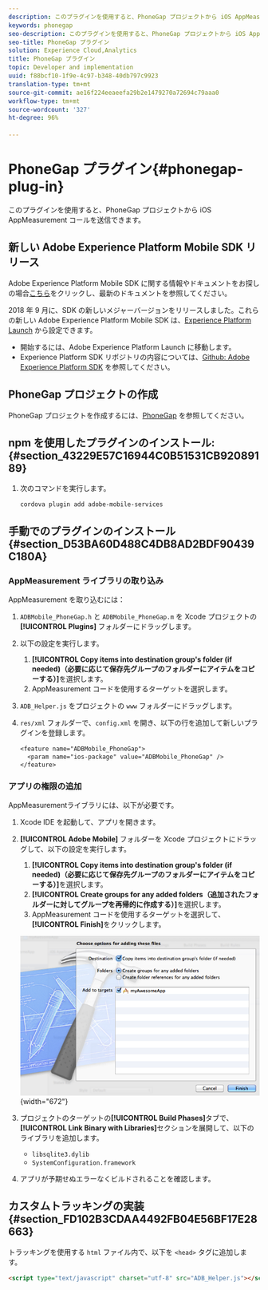 ```yaml
---
description: このプラグインを使用すると、PhoneGap プロジェクトから iOS AppMeasurement コールを送信できます。
keywords: phonegap
seo-description: このプラグインを使用すると、PhoneGap プロジェクトから iOS AppMeasurement コールを送信できます。
seo-title: PhoneGap プラグイン
solution: Experience Cloud,Analytics
title: PhoneGap プラグイン
topic: Developer and implementation
uuid: f88bcf10-1f9e-4c97-b348-40db797c9923
translation-type: tm+mt
source-git-commit: ae16f224eeaeefa29b2e1479270a72694c79aaa0
workflow-type: tm+mt
source-wordcount: '327'
ht-degree: 96%

---
```



# PhoneGap プラグイン{#phonegap-plug-in}

このプラグインを使用すると、PhoneGap プロジェクトから iOS AppMeasurement コールを送信できます。

## 新しい Adobe Experience Platform Mobile SDK リリース

Adobe Experience Platform Mobile SDK に関する情報やドキュメントをお探しの場合[こちら](https://aep-sdks.gitbook.io/docs/)をクリックし、最新のドキュメントを参照してください。

2018 年 9 月に、SDK の新しいメジャーバージョンをリリースしました。これらの新しい Adobe Experience Platform Mobile SDK は、[Experience Platform Launch](https://www.adobe.com/jp/experience-platform/launch.html) から設定できます。

* 開始するには、Adobe Experience Platform Launch に移動します。
* Experience Platform SDK リポジトリの内容については、[Github: Adobe Experience Platform SDK](https://github.com/Adobe-Marketing-Cloud/acp-sdks) を参照してください。


## PhoneGap プロジェクトの作成

PhoneGap プロジェクトを作成するには、[PhoneGap](https://helpx.adobe.com/jp/experience-manager/6-4/mobile/using/phonegap.html) を参照してください。

## npm を使用したプラグインのインストール: {#section_43229E57C16944C0B51531CB92089189}

1. 次のコマンドを実行します。

   ```
   cordova plugin add adobe-mobile-services
   ```

## 手動でのプラグインのインストール {#section_D53BA60D488C4DB8AD2BDF90439C180A}

### AppMeasurement ライブラリの取り込み

AppMeasurement を取り込むには：

1. `ADBMobile_PhoneGap.h` と `ADBMobile_PhoneGap.m` を Xcode プロジェクトの **[!UICONTROL Plugins]** フォルダーにドラッグします。
1. 以下の設定を実行します。

   1. **[!UICONTROL Copy items into destination group&#39;s folder (if needed)（必要に応じて保存先グループのフォルダーにアイテムをコピーする）]**&#x200B;を選択します。
   1. AppMeasurement コードを使用するターゲットを選択します。

1. `ADB_Helper.js` をプロジェクトの `www` フォルダーにドラッグします。
1. `res/xml` フォルダーで、`config.xml` を開き、以下の行を追加して新しいプラグインを登録します。

   ```
   <feature name="ADBMobile_PhoneGap"> 
     <param name="ios-package" value="ADBMobile_PhoneGap" /> 
   </feature>
   ```

### アプリの権限の追加

AppMeasurementライブラリには、以下が必要です。

1. Xcode IDE を起動して、アプリを開きます。
1. **[!UICONTROL Adobe Mobile]** フォルダーを Xcode プロジェクトにドラッグして、以下の設定を実行します。

   1. **[!UICONTROL Copy items into destination group&#39;s folder (if needed)（必要に応じて保存先グループのフォルダーにアイテムをコピーする）]**&#x200B;を選択します。
   1. **[!UICONTROL Create groups for any added folders（追加されたフォルダーに対してグループを再帰的に作成する）]**&#x200B;を選択します。
   1. AppMeasurement コードを使用するターゲットを選択して、**[!UICONTROL Finish]**&#x200B;をクリックします。

   ![](assets/xcode-settings.png){width=&quot;672&quot;}

1. プロジェクトのターゲットの&#x200B;**[!UICONTROL Build Phases]**&#x200B;タブで、**[!UICONTROL Link Binary with Libraries]**&#x200B;セクションを展開して、以下のライブラリを追加します。

   * `libsqlite3.dylib`
   * `SystemConfiguration.framework`

1. アプリが予期せぬエラーなくビルドされることを確認します。

## カスタムトラッキングの実装 {#section_FD102B3CDAA4492FB04E56BF17E28663}

トラッキングを使用する `html` ファイル内で、以下を `<head>` タグに追加します。

```html
<script type="text/javascript" charset="utf-8" src="ADB_Helper.js"></script>
```

